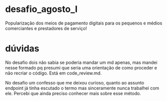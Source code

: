 # desafio_agosto_I
Popularização dos meios de pagamento digitais para os pequenos e médios comerciantes e prestadores de serviço!

# dúvidas
No desafio dois não sabia se poderia mandar um md apenas, mas mandei 
nesse formado pq presumi que seria uma orientação de como proceder e 
não recriar o código. Está em code_review.md.

No desafio um confesso que me deixou curioso, quanto ao assunto endpoint
já tinha escutado o termo mas sinceramente nunca trabalhei com ele. Percebi 
que ainda preciso conhecer mais sobre esse método. 